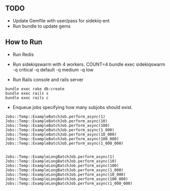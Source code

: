 ## TODO
- Update Gemfile with user/pass for sidekiq-ent
- Run bundle to update gems

## How to Run
- Run Redis
- Run sidekiqswarm with 4 workers.
COUNT=4 bundle exec sidekiqswarm -q critical -q default -q medium -q low

- Run Rails console and rails server

```
bundle exec rake db:create
bundle exec rails s
bundle exec rails c
```

- Enqueue jobs specifying how many subjobs should exist.

```
Jobs::Temp::ExampleBatchJob.perform_async(1)
Jobs::Temp::ExampleBatchJob.perform_async(10)
Jobs::Temp::ExampleBatchJob.perform_async(100)
Jobs::Temp::ExampleBatchJob.perform_async(1_000)
Jobs::Temp::ExampleBatchJob.perform_async(10_000)
Jobs::Temp::ExampleBatchJob.perform_async(100_000)
Jobs::Temp::ExampleBatchJob.perform_async(1_000_000)


Jobs::Temp::ExampleLongBatchJob.perform_async(1)
Jobs::Temp::ExampleLongBatchJob.perform_async(10)
Jobs::Temp::ExampleLongBatchJob.perform_async(100)
Jobs::Temp::ExampleLongBatchJob.perform_async(1_000)
Jobs::Temp::ExampleLongBatchJob.perform_async(10_000)
Jobs::Temp::ExampleLongBatchJob.perform_async(100_000)
Jobs::Temp::ExampleLongBatchJob.perform_async(1_000_000)
```
